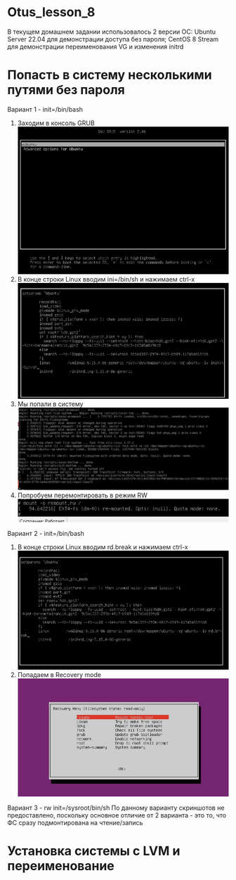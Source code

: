 # Otus_lesson_8
В текущем домашнем задании использовалось 2 версии ОС:
Ubuntu Server 22.04 для демонстрации доступа без пароля;
CentOS 8 Stream для демонстрации переименования VG и изменения initrd

# Попасть в систему несколькими путями без пароля
Вариант 1 - init=/bin/bash
1. Заходим в консоль GRUB </br>
![Image alt](https://github.com/AndrusenkoA/otus_training/blob/main/01.jpg)
2. В конце строки Linux вводим ini=/bin/sh и нажимаем ctrl-x </br>
![Image alt](https://github.com/AndrusenkoA/otus_training/blob/main/02.jpg)
3. Мы попали в систему </br>
![Image alt](https://github.com/AndrusenkoA/otus_training/blob/main/03.jpg)
4. Попробуем перемонтировать в режим RW </br>
![Image alt](https://github.com/AndrusenkoA/otus_training/blob/main/04.jpg)

Вариант 2 - init=/bin/bash
1. В конце строки Linux вводим rd.break и нажимаем ctrl-x </br>
![Image alt](https://github.com/AndrusenkoA/otus_training/blob/main/05.jpg)
2. Попадаем в Recovery mode
![Image alt](https://github.com/AndrusenkoA/otus_training/blob/main/06.jpg)

Вариант 3 - rw init=/sysroot/bin/sh
По данному варианту скриншотов не предоставлено, поскольку основное отличие от 2 варианта - это то, что ФС сразу подмонтирована на чтение/запись

# Установка системы с LVM и переименование
